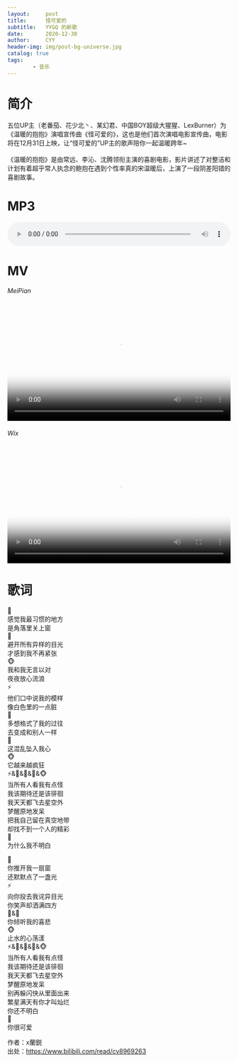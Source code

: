 ```yaml
---
layout:     post
title:      怪可爱的
subtitle:   YYGQ 的新歌
date:       2020-12-30
author:     CYY
header-img: img/post-bg-universe.jpg
catalog: true
tags:    
        - 音乐
---
```


# 简介
五位UP主（老番茄、花少北丶、某幻君、中国BOY超级大猩猩、LexBurner）为《温暖的抱抱》演唱宣传曲《怪可爱的》，这也是他们首次演唱电影宣传曲，电影将在12月31日上映，让“怪可爱的”UP主的歌声陪你一起温暖跨年~<br><br>
《温暖的抱抱》是由常远、李沁、沈腾领衔主演的喜剧电影，影片讲述了对整洁和计划有着超乎常人执念的鲍抱在遇到个性率真的宋温暖后，上演了一段阴差阳错的喜剧故事。

# MP3
<audio src="/vm/%E6%80%AA%E5%8F%AF%E7%88%B1%E7%9A%84.mp3" controls="controls" style="width: 100%;">Your browser does not support the audio tag.</audio>

# MV
###### MeiPian
<video src="https://ss2.meipian.me/users/16486831/1e1b7960-49d9-11eb-ba86-bd35d674f0a8_convert.mp4" controls="controls" poster="https://ss2.meipian.me/users/16486831/27dabe71-49d9-11eb-ba86-bd35d674f0a8.jpg-thumb3" class="video" style="width: 100%;max-height: 432px; object-fit: cover;"></video>
###### Wix
<video src="https://video.wixstatic.com/video/457e8b_451664e1ed454f1889196cc678511c8b/1080p/mp4/file.mp4" controls="controls" poster="https://ss2.meipian.me/users/16486831/27dabe71-49d9-11eb-ba86-bd35d674f0a8.jpg-thumb3" class="video" style="width: 100%;max-height: 432px; object-fit: cover;"></video>

# 歌词
🌸<br>
感觉我最习惯的地方<br>
是角落里关上窗<br>
🍅<br>
避开所有异样的目光<br>
才感到我不再紧张<br>
🐵<br>
我和我无言以对<br>
夜夜放心流浪<br>
⚡<br>
他们口中说我的模样<br>
像白色里的一点脏<br>
🦄<br>
多想格式了我的过往<br>
去变成和别人一样<br>
🌸<br>
这混乱坠入我心<br>
🐵<br>
它越来越疯狂<br>
⚡&🌸&🦄&🍅&🐵<br>
当所有人看我有点怪<br>
我该期待还是该徘徊<br>
我天天都飞去星空外<br>
梦醒原地发呆<br>
把我自己留在真空地带<br>
却找不到一个人的精彩<br>
🦄<br>
为什么我不明白

🍅<br>
你推开我一扇窗<br>
还默默点了一盏光<br>
⚡<br>
向你投去我诧异目光<br>
你笑声却洒满四方<br>
🌸&🦄<br>
你倾听我的喜悲<br>
🐵<br>
止水的心荡漾<br>
⚡&🌸&🦄&🍅&🐵<br>
当所有人看我有点怪<br>
我该期待还是该徘徊<br>
我天天都飞去星空外<br>
梦醒原地发呆<br>
别再躲闪快从里面出来<br>
繁星满天有你才叫灿烂<br>
你还不明白<br>
🍅<br>
你很可爱

作者：x蘭鋭<br>
出处：https://www.bilibili.com/read/cv8969263
